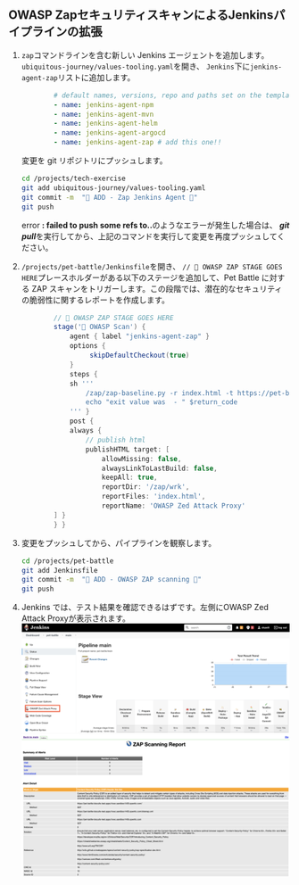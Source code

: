 ## OWASP ZapセキュリティスキャンによるJenkinsパイプラインの拡張

1. `zap`コマンドラインを含む新しい Jenkins エージェントを追加します。 `ubiquitous-journey/values-tooling.yaml`を開き、 `Jenkins`下に`jenkins-agent-zap`リストに追加します。

    ```yaml
            # default names, versions, repo and paths set on the template
            - name: jenkins-agent-npm
            - name: jenkins-agent-mvn
            - name: jenkins-agent-helm
            - name: jenkins-agent-argocd
            - name: jenkins-agent-zap # add this one!!
    ```

    変更を git リポジトリにプッシュします。

    ```bash
    cd /projects/tech-exercise
    git add ubiquitous-journey/values-tooling.yaml
    git commit -m  "🐝 ADD - Zap Jenkins Agent 🐝"
    git push
    ```

     <p class="warn">error <b>: failed to push some refs to..</b>のようなエラーが発生した場合は、 <b><i>git pull</i></b>を実行してから、上記のコマンドを実行して変更を再度プッシュしてください。</p>
    

2. `/projects/pet-battle/Jenkinsfile`を開き、 `// 🐝 OWASP ZAP STAGE GOES HERE`プレースホルダーがある以下のステージを追加して、Pet Battle に対する ZAP スキャンをトリガーします。この段階では、潜在的なセキュリティの脆弱性に関するレポートを作成します。

    ```groovy
            // 🐝 OWASP ZAP STAGE GOES HERE
            stage('🐝 OWASP Scan') {
                agent { label "jenkins-agent-zap" }
                options {
                     skipDefaultCheckout(true)
                }
                steps {
                sh '''
                    /zap/zap-baseline.py -r index.html -t https://pet-battle-${TEAM_NAME}-test.<CLUSTER_DOMAIN> || return_code=$?
                    echo "exit value was  - " $return_code
                ''' }
                post {
                always {
                    // publish html
                    publishHTML target: [
                        allowMissing: false,
                        alwaysLinkToLastBuild: false,
                        keepAll: true,
                        reportDir: '/zap/wrk',
                        reportFiles: 'index.html',
                        reportName: 'OWASP Zed Attack Proxy'
            ] }
            } }
    ```

3. 変更をプッシュしてから、パイプラインを観察します。

    ```bash
    cd /projects/pet-battle
    git add Jenkinsfile
    git commit -m  "🍯 ADD - OWASP ZAP scanning 🍯"
    git push
    ```

4. Jenkins では、テスト結果を確認できるはずです。左側にOWASP Zed Attack Proxyが表示されます。![owasp-report-jenkins](images/owasp-report-jenkins.png) ![owasp-report-jenkins-2](images/owasp-report-jenkins-2.png)
